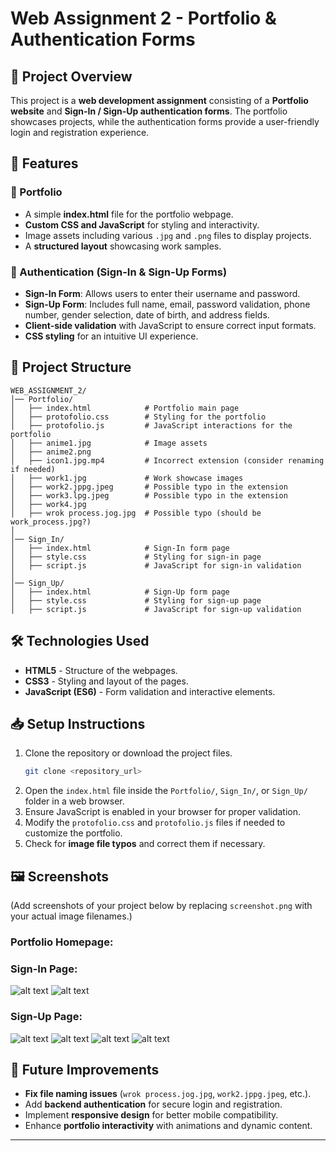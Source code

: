 # Web Assignment 2 - Portfolio & Authentication Forms

## 📌 Project Overview
This project is a **web development assignment** consisting of a **Portfolio website** and **Sign-In / Sign-Up authentication forms**. The portfolio showcases projects, while the authentication forms provide a user-friendly login and registration experience.

## 🚀 Features
### 📁 Portfolio
- A simple **index.html** file for the portfolio webpage.
- **Custom CSS and JavaScript** for styling and interactivity.
- Image assets including various `.jpg` and `.png` files to display projects.
- A **structured layout** showcasing work samples.

### 🔐 Authentication (Sign-In & Sign-Up Forms)
- **Sign-In Form**: Allows users to enter their username and password.
- **Sign-Up Form**: Includes full name, email, password validation, phone number, gender selection, date of birth, and address fields.
- **Client-side validation** with JavaScript to ensure correct input formats.
- **CSS styling** for an intuitive UI experience.

## 📂 Project Structure
```
WEB_ASSIGNMENT_2/
│── Portfolio/
│   ├── index.html            # Portfolio main page
│   ├── protofolio.css        # Styling for the portfolio
│   ├── protofolio.js         # JavaScript interactions for the portfolio
│   ├── anime1.jpg            # Image assets
│   ├── anime2.png
│   ├── icon1.jpg.mp4         # Incorrect extension (consider renaming if needed)
│   ├── work1.jpg             # Work showcase images
│   ├── work2.jppg.jpeg       # Possible typo in the extension
│   ├── work3.lpg.jpeg        # Possible typo in the extension
│   ├── work4.jpg
│   ├── wrok process.jog.jpg  # Possible typo (should be work_process.jpg?)
│
│── Sign_In/
│   ├── index.html            # Sign-In form page
│   ├── style.css             # Styling for sign-in page
│   ├── script.js             # JavaScript for sign-in validation
│
│── Sign_Up/
│   ├── index.html            # Sign-Up form page
│   ├── style.css             # Styling for sign-up page
│   ├── script.js             # JavaScript for sign-up validation
```

## 🛠️ Technologies Used
- **HTML5** - Structure of the webpages.
- **CSS3** - Styling and layout of the pages.
- **JavaScript (ES6)** - Form validation and interactive elements.

## 📥 Setup Instructions
1. Clone the repository or download the project files.
   ```sh
   git clone <repository_url>
   ```
2. Open the `index.html` file inside the `Portfolio/`, `Sign_In/`, or `Sign_Up/` folder in a web browser.
3. Ensure JavaScript is enabled in your browser for proper validation.
4. Modify the `protofolio.css` and `protofolio.js` files if needed to customize the portfolio.
5. Check for **image file typos** and correct them if necessary.

## 🖼️ Screenshots
(Add screenshots of your project below by replacing `screenshot.png` with your actual image filenames.)

### Portfolio Homepage:

### Sign-In Page:
![alt text](image.png)
![alt text](image-1.png)

### Sign-Up Page:
![alt text](image-2.png)
![alt text](image-3.png)
![alt text](image-4.png)
![alt text](image-5.png)

## 🔧 Future Improvements
- **Fix file naming issues** (`wrok process.jog.jpg`, `work2.jppg.jpeg`, etc.).
- Add **backend authentication** for secure login and registration.
- Implement **responsive design** for better mobile compatibility.
- Enhance **portfolio interactivity** with animations and dynamic content.

---

